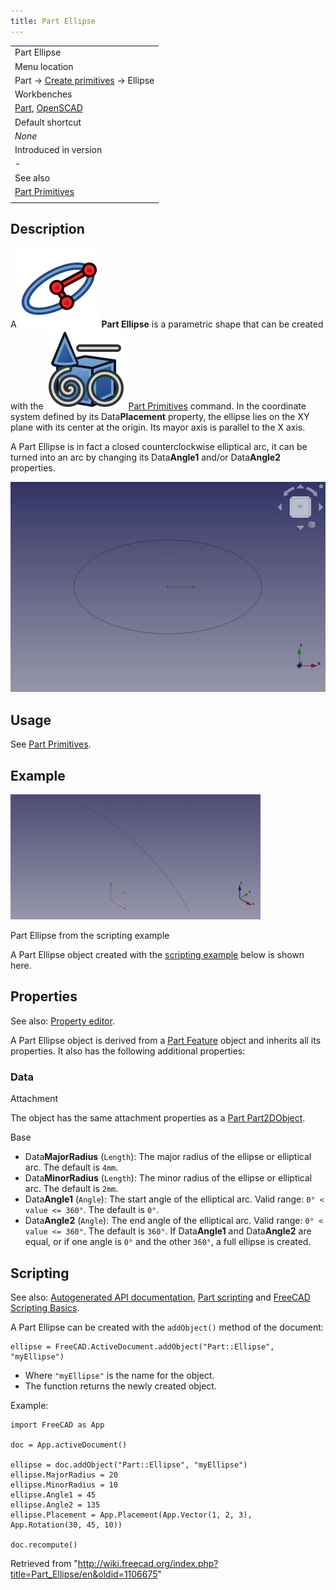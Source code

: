 ```yaml
---
title: Part Ellipse
---
```


|                                                                                                |
| ---------------------------------------------------------------------------------------------- |
| Part Ellipse                                                                                   |
| Menu location                                                                                  |
| Part → [Create primitives](/Part_Primitives "Part Primitives") → Ellipse                       |
| Workbenches                                                                                    |
| [Part](/Part_Workbench "Part Workbench"), [OpenSCAD](/OpenSCAD_Workbench "OpenSCAD Workbench") |
| Default shortcut                                                                               |
| _None_                                                                                         |
| Introduced in version                                                                          |
| -                                                                                              |
| See also                                                                                       |
| [Part Primitives](/Part_Primitives "Part Primitives")                                          |
|                                                                                                |

## Description

A ![](/src/assets/images/Part_Ellipse.svg) **Part Ellipse** is a parametric shape that can be created with the ![](/src/assets/images/Part_Primitives.svg) [Part Primitives](/Part_Primitives "Part Primitives") command. In the coordinate system defined by its Data**Placement** property, the ellipse lies on the XY plane with its center at the origin. Its mayor axis is parallel to the X axis.

A Part Ellipse is in fact a closed counterclockwise elliptical arc, it can be turned into an arc by changing its Data**Angle1** and/or Data**Angle2** properties.

![](/src/assets/images/Part_Ellipse_Example.png)

## Usage

See [Part Primitives](/Part_Primitives#Usage "Part Primitives").

## Example

![](/src/assets/images/Part_Ellipse_Scripting_Example.png)

Part Ellipse from the scripting example

A Part Ellipse object created with the [scripting example](#Scripting) below is shown here.

## Properties

See also: [Property editor](/Property_editor "Property editor").

A Part Ellipse object is derived from a [Part Feature](/Part_Feature "Part Feature") object and inherits all its properties. It also has the following additional properties:

### Data

Attachment

The object has the same attachment properties as a [Part Part2DObject](/Part_Part2DObject#Data "Part Part2DObject").

Base

- Data**MajorRadius** (`Length`): The major radius of the ellipse or elliptical arc. The default is `4mm`.
- Data**MinorRadius** (`Length`): The minor radius of the ellipse or elliptical arc. The default is `2mm`.
- Data**Angle1** (`Angle`): The start angle of the elliptical arc. Valid range: `0° < value <= 360°`. The default is `0°`.
- Data**Angle2** (`Angle`): The end angle of the elliptical arc. Valid range: `0° < value <= 360°`. The default is `360°`. If Data**Angle1** and Data**Angle2** are equal, or if one angle is `0°` and the other `360°`, a full ellipse is created.

## Scripting

See also: [Autogenerated API documentation](https://freecad.github.io/SourceDoc/), [Part scripting](/Part_scripting "Part scripting") and [FreeCAD Scripting Basics](/FreeCAD_Scripting_Basics "FreeCAD Scripting Basics").

A Part Ellipse can be created with the `addObject()` method of the document:

```
ellipse = FreeCAD.ActiveDocument.addObject("Part::Ellipse", "myEllipse")

```

- Where `"myEllipse"` is the name for the object.
- The function returns the newly created object.

Example:

```
import FreeCAD as App

doc = App.activeDocument()

ellipse = doc.addObject("Part::Ellipse", "myEllipse")
ellipse.MajorRadius = 20
ellipse.MinorRadius = 10
ellipse.Angle1 = 45
ellipse.Angle2 = 135
ellipse.Placement = App.Placement(App.Vector(1, 2, 3), App.Rotation(30, 45, 10))

doc.recompute()

```

Retrieved from "<http://wiki.freecad.org/index.php?title=Part_Ellipse/en&oldid=1106675>"
